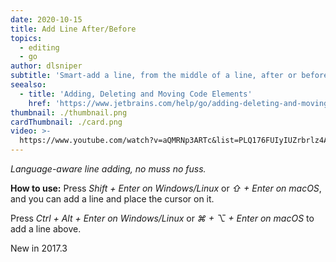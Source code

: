 ```yaml
---
date: 2020-10-15
title: Add Line After/Before
topics:
  - editing
  - go
author: dlsniper
subtitle: 'Smart-add a line, from the middle of a line, after or before the current line.'
seealso:
  - title: 'Adding, Deleting and Moving Code Elements'
    href: 'https://www.jetbrains.com/help/go/adding-deleting-and-moving-lines.html'
thumbnail: ./thumbnail.png
cardThumbnail: ./card.png
video: >-
  https://www.youtube.com/watch?v=aQMRNp3ARTc&list=PLQ176FUIyIUZrbrlz4AY1V8VzBJKZyVlW&index=8
---
```

*Language-aware line adding, no muss no fuss.*

**How to use:**
Press _Shift + Enter on Windows/Linux_ or _⇧ + Enter on macOS_,
and you can add a line and place the cursor on it. 

Press _Ctrl + Alt + Enter on Windows/Linux_ or _⌘ + ⌥ + Enter on macOS_
to add a line above.

<span class="tag is-rounded">New in 2017.3</span>
